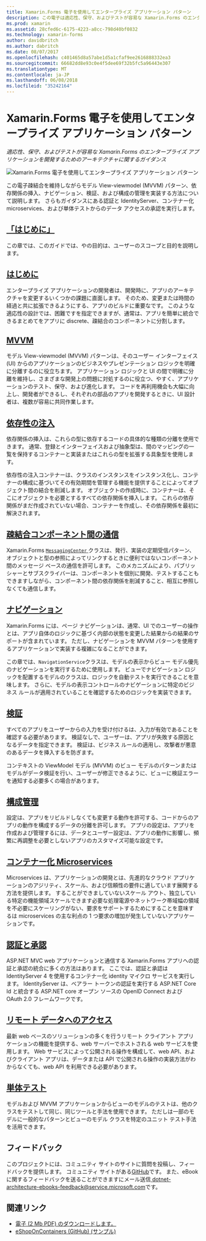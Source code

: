```yaml
---
title: Xamarin.Forms 電子を使用してエンタープライズ アプリケーション パターン
description: この電子は適応性、保守、およびテストが容易な Xamarin.Forms のエンタープライズ アプリケーションを開発するためのアーキテクチャに関するガイダンスを提供します。
ms.prod: xamarin
ms.assetid: 28cfed6c-6175-4223-a8cc-798d40bf0832
ms.technology: xamarin-forms
author: davidbritch
ms.author: dabritch
ms.date: 08/07/2017
ms.openlocfilehash: c401465d8a57abe1d5a1cfaf9ee2616888332ea3
ms.sourcegitcommit: 66682dd8e93c0e4f5dee69f32b5fc5a96443e307
ms.translationtype: MT
ms.contentlocale: ja-JP
ms.lasthandoff: 06/08/2018
ms.locfileid: "35242164"
---
```

# <a name="enterprise-application-patterns-using-xamarinforms-ebook"></a>Xamarin.Forms 電子を使用してエンタープライズ アプリケーション パターン

_適応性、保守、およびテストが容易な Xamarin.Forms のエンタープライズ アプリケーションを開発するためのアーキテクチャに関するガイダンス_

![](images/cover-sml.png "Xamarin.Forms 電子を使用してエンタープライズ アプリケーション パターン")

この電子疎結合を維持しながらモデル View-viewmodel (MVVM) パターン、依存関係の挿入、ナビゲーション、検証、および構成の管理を実装する方法について説明します。 さらもガイダンスにある認証と IdentityServer、コンテナー化 microservices、および単体テストからのデータ アクセスの承認を実行します。

## <a name="prefaceprefacemd"></a>[「はじめに」](preface.md)

この章では、このガイドでは、やの目的は、ユーザーのスコープと目的を説明します。

## <a name="introductionintroductionmd"></a>[はじめに](introduction.md)

エンタープライズ アプリケーションの開発者は、開発時に、アプリのアーキテクチャを変更するいくつかの課題に直面します。 そのため、変更または時間の経過と共に拡張できるようにする、アプリのビルドに重要なです。 このような適応性の設計では、困難ですを指定できますが、通常は、アプリを簡単に統合できるまとめてをアプリに discrete、疎結合のコンポーネントに分割します。

## <a name="mvvmmvvmmd"></a>[MVVM](mvvm.md)

モデル View-viewmodel (MVVM) パターンは、そのユーザー インターフェイス (UI) からのアプリケーションのビジネスやプレゼンテーション ロジックを明確に分離するのに役立ちます。 アプリケーション ロジックと UI の間で明確に分離を維持し、さまざまな開発上の問題に対処するのに役立つ、やすく、アプリケーションのテスト、保守、および進化します。 コードを再利用機会も大幅に向上し、開発者ができるし、それぞれの部品のアプリを開発するときに、UI 設計者は、複数が容易に共同作業します。

## <a name="dependency-injectiondependency-injectionmd"></a>[依存性の注入](dependency-injection.md)

依存関係の挿入は、これらの型に依存するコードの具体的な種類の分離を使用できます。 通常、登録とインターフェイスおよび抽象型は、間のマッピングの一覧を保持するコンテナーと実装またはこれらの型を拡張する具象型を使用します。

依存性の注入コンテナーは、クラスのインスタンスをインスタンス化し、コンテナーの構成に基づいてその有効期間を管理する機能を提供することによってオブジェクト間の結合を削減します。 オブジェクトの作成時に、コンテナーは、そこにオブジェクトを必要とするすべての依存関係を挿入します。 これらの依存関係がまだ作成されていない場合、コンテナーを作成し、その依存関係を最初に解決されます。

## <a name="communicating-between-loosely-coupled-componentscommunicating-between-loosely-coupled-componentsmd"></a>[疎結合コンポーネント間の通信](communicating-between-loosely-coupled-components.md)

Xamarin.Forms [ `MessagingCenter` ](https://developer.xamarin.com/api/type/Xamarin.Forms.MessagingCenter/)クラスは、発行、実装の定期受信パターン、オブジェクトと型の参照によってリンクするときに便利ではないコンポーネント間のメッセージ ベースの通信を許可します。 このメカニズムにより、パブリッシャーとサブスクライバーは、コンポーネントを個別に開発、テストすることもできますしながら、コンポーネント間の依存関係を削減すること、相互に参照しなくても通信します。

## <a name="navigationnavigationmd"></a>[ナビゲーション](navigation.md)

Xamarin.Forms には、ページ ナビゲーションは、通常、UI でのユーザーの操作とは、アプリ自体のロジックに基づく内部の状態を変更した結果からの結果のサポートが含まれています。 ただし、ナビゲーションを MVVM パターンを使用するアプリケーションで実装する複雑になることができます。

この章では、`NavigationService`クラスは、モデルの表示からビュー モデル優先のナビゲーションを実行するために使用します。 ビューでナビゲーション ロジックを配置するモデルのクラスは、ロジックを自動テストを実行できることを意味します。 さらに、モデルの表示コントロールのナビゲーションに特定のビジネス ルールが適用されていることを確認するためのロジックを実装できます。

## <a name="validationvalidationmd"></a>[検証](validation.md)

すべてのアプリをユーザーからの入力を受け付けるは、入力が有効であることを確認する必要があります。 検証なしで、ユーザーは、アプリが失敗する原因となるデータを指定できます。 検証は、ビジネス ルールの適用し、攻撃者が悪意のあるデータを挿入するを防ぎます。

コンテキストの ViewModel モデル (MVVM) のビュー モデルのパターンまたはモデルがデータ検証を行い、ユーザーが修正できるように、ビューに検証エラーを通知する必要多くの場合があります。

## <a name="configuration-managementconfiguration-managementmd"></a>[構成管理](configuration-management.md)

設定は、アプリをリビルドしなくても変更する動作を許可する、コードからのアプリの動作を構成するデータの分離を許可します。 アプリの設定は、アプリを作成および管理するには、データとユーザー設定は、アプリの動作に影響し、頻繁に再調整を必要としないアプリのカスタマイズ可能な設定です。

## <a name="containerized-microservicescontainerized-microservicesmd"></a>[コンテナー化 Microservices](containerized-microservices.md)

Microservices は、アプリケーションの開発とは、先進的なクラウド アプリケーションのアジリティ、スケール、および信頼性の要件に適しています展開する方法を提供します。 することができましていないスケール アウト、独立している特定の機能領域スケールできます必要な処理電源やネットワーク帯域幅の領域を不必要にスケーリングがない、要求をサポートするためにすることを意味するは microservices の主な利点の 1 つ要求の増加が発生していないアプリケーションです。

## <a name="authentication-and-authorizationauthentication-and-authorizationmd"></a>[認証と承認](authentication-and-authorization.md)

ASP.NET MVC web アプリケーションと通信する Xamarin.Forms アプリへの認証と承認の統合に多くの方法はあります。 ここでは、認証と承認は IdentityServer 4 を使用するコンテナー化 identity マイクロ サービスを実行します。 IdentityServer は、ベアラー トークンの認証を実行する ASP.NET Core Id と統合する ASP.NET core オープン ソースの OpenID Connect および OAuth 2.0 フレームワークです。

## <a name="accessing-remote-dataaccessing-remote-datamd"></a>[リモート データへのアクセス](accessing-remote-data.md)

最新 web ベースのソリューションの多くを行うリモート クライアント アプリケーションの機能を提供する、web サーバーでホストされる web サービスを使用します。 Web サービスによって公開される操作を構成して、web API、およびクライアント アプリは、データまたは API で公開される操作の実装方法がわからなくても、web API を利用できる必要があります。

## <a name="unit-testingunit-testingmd"></a>[単体テスト](unit-testing.md)

モデルおよび MVVM アプリケーションからビューのモデルのテストは、他のクラスをテストして同じ、同じツールと手法を使用できます。 ただしは一部のモデルに一般的なパターンとビューのモデル クラスを特定のユニット テスト手法を活用できます。

## <a name="feedback"></a>フィードバック

このプロジェクトには、コミュニティ サイトのサイトに質問を投稿し、フィードバックを提供します。 コミュニティ サイトがある[GitHub](https://github.com/dotnet-architecture/eShopOnContainers)です。 また、eBook に関するフィードバックを送ることができますにメール送信[ dotnet-architecture-ebooks-feedback@service.microsoft.com](mailto:dotnet-architecture-ebooks-feedback@service.microsoft.com)です。


## <a name="related-links"></a>関連リンク

- [電子 (2 Mb PDF) のダウンロードします。](https://aka.ms/xamarinpatternsebook)
- [eShopOnContainers (GitHub) (サンプル)](https://github.com/dotnet-architecture/eShopOnContainers)
